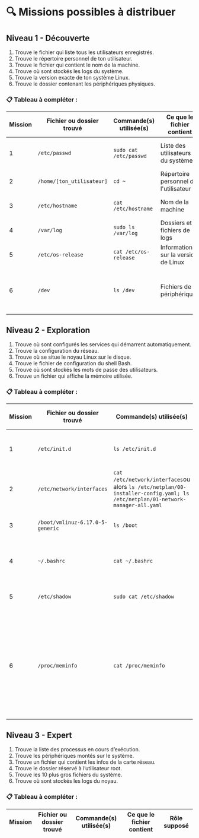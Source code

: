 
# 🔍 Missions possibles à distribuer

## Niveau 1 - Découverte
1. Trouve le fichier qui liste tous les utilisateurs enregistrés.
2. Trouve le répertoire personnel de ton utilisateur.
3. Trouve le fichier qui contient le nom de la machine.
4. Trouve où sont stockés les logs du système.
5. Trouve la version exacte de ton système Linux.
6. Trouve le dossier contenant les périphériques physiques.

### 📋 Tableau à compléter :
Mission | Fichier ou dossier trouvé | Commande(s) utilisée(s) | Ce que le fichier contient | Rôle supposé
--- | --- | --- | --- | ---
1 | `/etc/passwd` | `sudo cat /etc/passwd` | Liste des utilisateurs du système | Contient les informations sur les utilisateurs
2 | `/home/[ton_utilisateur]` | `cd ~` | Répertoire personnel de l'utilisateur
3 | `/etc/hostname` | `cat /etc/hostname` | Nom de la machine | Contient le nom de l'ordinateur
4 | `/var/log` | `sudo ls /var/log` | Dossiers et fichiers de logs | Stocke les journaux du système
5 | `/etc/os-release` | `cat /etc/os-release` | Informations sur la version de Linux | Contient les détails de la distribution
6 | `/dev` | `ls /dev` | Fichiers de périphériques | Contient les fichiers représentant les périphériques matériels

## Niveau 2 - Exploration

1. Trouve où sont configurés les services qui démarrent automatiquement.
2. Trouve la configuration du réseau.
3. Trouve où se situe le noyau Linux sur le disque.
4. Trouve le fichier de configuration du shell Bash.
5. Trouve où sont stockés les mots de passe des utilisateurs.
6. Trouve un fichier qui affiche la mémoire utilisée.

### 📋 Tableau à compléter :
Mission | Fichier ou dossier trouvé | Commande(s) utilisée(s) | Ce que le fichier contient | Rôle supposé
--- | --- | --- | --- | ---
1 | `/etc/init.d` | `ls /etc/init.d` | Scripts de démarrage des services | Contient les scripts pour les services au démarrage
2 | `/etc/network/interfaces` | `cat /etc/network/interfaces`ou alors `ls /etc/netplan/00-installer-config.yaml; ls /etc/netplan/01-network-manager-all.yaml` | Configuration réseau | Contient les paramètres réseau
3 | `/boot/vmlinuz-6.17.0-5-generic` | `ls /boot` | Fichier du noyau Linux | Contient le noyau utilisé par le système
4 | `~/.bashrc` | `cat ~/.bashrc` | Configuration du shell Bash | Contient les paramètres et alias pour Bash
5 | `/etc/shadow` | `sudo cat /etc/shadow` | Mots de passe des utilisateurs | Contient les mots de passe chiffrés
6 | `/proc/meminfo` | `cat /proc/meminfo` | Informations sur la mémoire | Affiche l'utilisation de la mémoire système (on remarquera que le mot de passe de mon utilisateur est haché dans ce fichier)

## Niveau 3 - Expert

1. Trouve la liste des processus en cours d’exécution.
2. Trouve les périphériques montés sur le système.
3. Trouve un fichier qui contient les infos de la carte réseau.
4. Trouve le dossier réservé à l’utilisateur root.
5. Trouve les 10 plus gros fichiers du système.
6. Trouve où sont stockés les logs du noyau.

### 📋 Tableau à compléter :
Mission | Fichier ou dossier trouvé | Commande(s) utilisée(s) | Ce que le fichier contient | Rôle supposé
--- | --- | --- | --- | ---
